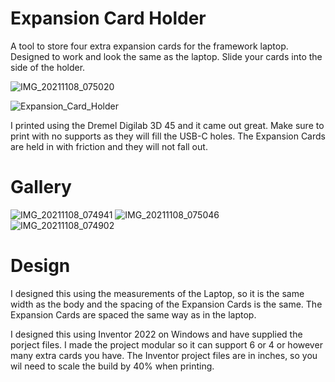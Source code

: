 # Expansion Card Holder
A tool to store four extra expansion cards for the framework laptop. Designed to work and look the same as the laptop.
Slide your cards into the side of the holder. 

![IMG_20211108_075020](https://user-images.githubusercontent.com/29608400/140745334-13400bb3-7257-4d4f-8fbc-e4c2eb26ed51.jpg)

![Expansion_Card_Holder](https://user-images.githubusercontent.com/29608400/140744750-a83ab5f9-ab0b-4ae4-85c3-41a9c005bf76.png)

I printed using the Dremel Digilab 3D 45 and it came out great. Make sure to print with no supports as they will fill the USB-C holes. The Expansion Cards are held in with friction and they will not fall out.

# Gallery
![IMG_20211108_074941](https://user-images.githubusercontent.com/29608400/140745358-3368064d-fcf1-4b95-abc0-ddf2d5d5ac0a.jpg)
![IMG_20211108_075046](https://user-images.githubusercontent.com/29608400/140745419-63624b2c-bfb3-4239-ae62-a6c2710ceb70.jpg)
![IMG_20211108_074902](https://user-images.githubusercontent.com/29608400/140745478-3d70027d-25af-4ad9-879d-d8cb33304410.jpg)

# Design
I designed this using the measurements of the Laptop, so it is the same width as the body and the spacing of the Expansion Cards is the same. The Expansion Cards are spaced the same way as in the laptop.

I designed this using Inventor 2022 on Windows and have supplied the porject files. I made the project modular so it can support 6 or 4 or however many extra cards you have. The Inventor project files are in inches, so you wil need to scale the build by 40% when printing.
